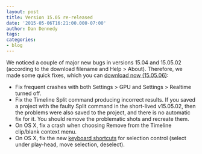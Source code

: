 ```yaml
---
layout: post
title: Version 15.05 re-released
date: '2015-05-06T16:21:00.000-07:00'
author: Dan Dennedy
tags: 
categories:
- blog
---
```


We noticed a couple of major new bugs in versions 15.04 and 15.05.02 (according to the download filename and Help > About). Therefore, we made some quick fixes, which you can <a href="/shotcut_web/download/">download now (15.05.06)</a>:<br>
<ul><li>Fix frequent crashes with both Settings > GPU and Settings > Realtime turned off.</li><li>Fix the Timeline Split command producing incorrect results. If you saved a project with the faulty Split command in the short-lived v15.05.02, then the problems were also saved to the project, and there is no automatic fix for it. You should remove the problematic shots and recreate them.</li><li>On OS X, fix a crash when choosing Remove from the Timeline clip/blank context menu.</li><li>On OS X, fix the new <a href="http://www.shotcut.org/bin/view/Shotcut/KeyboardShortcuts">keyboard shortcuts</a> for selection control (select under play-head, move selection, deselect).</li></ul>